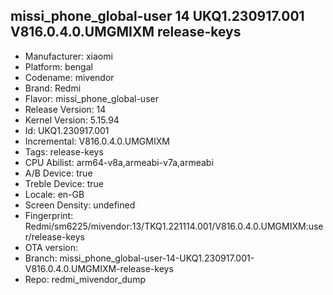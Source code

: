 ## missi_phone_global-user 14 UKQ1.230917.001 V816.0.4.0.UMGMIXM release-keys
- Manufacturer: xiaomi
- Platform: bengal
- Codename: mivendor
- Brand: Redmi
- Flavor: missi_phone_global-user
- Release Version: 14
- Kernel Version: 5.15.94
- Id: UKQ1.230917.001
- Incremental: V816.0.4.0.UMGMIXM
- Tags: release-keys
- CPU Abilist: arm64-v8a,armeabi-v7a,armeabi
- A/B Device: true
- Treble Device: true
- Locale: en-GB
- Screen Density: undefined
- Fingerprint: Redmi/sm6225/mivendor:13/TKQ1.221114.001/V816.0.4.0.UMGMIXM:user/release-keys
- OTA version: 
- Branch: missi_phone_global-user-14-UKQ1.230917.001-V816.0.4.0.UMGMIXM-release-keys
- Repo: redmi_mivendor_dump

